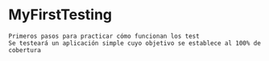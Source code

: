 # MyFirstTesting

    Primeros pasos para practicar cómo funcionan los test
    Se testeará un aplicación simple cuyo objetivo se establece al 100% de cobertura
